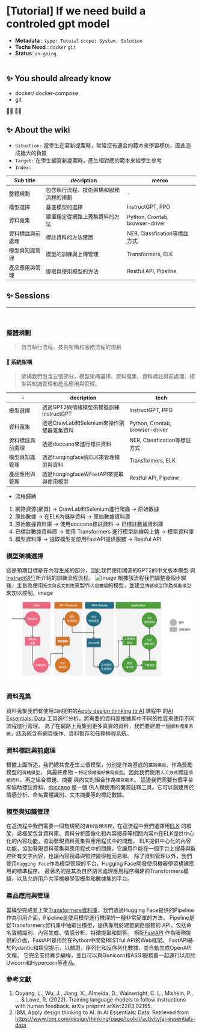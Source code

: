 # [Tutorial] If we need build a controled gpt model

- **Metadata** : `type: Tutoial` `scope: System, Solution` 
- **Techs Need** : `docker` `git`
- **Status**: `on-going`
<br/><br/>

## ✨ You should already know
- docker/ docker-compose
- git

👩‍💻 👨‍💻

## ✨ About the wiki
- `Situation:` 當學生在寫新提案時，常常沒有適合的範本來學習模仿，因此造成極大的負擔
- `Target:` 在學生編寫新提案時，產生相對應的範本來給學生參考
- `Index:`

| Sub title | decription | memo |
| ------ | ------ | ------ |
| 整體規劃 | 包含執行流程、技術架構和服務流程的規劃 | - |
| 模型選擇 | 基底模型的選擇 | InstructGPT, PPO |
| 資料蒐集 | 建置穩定從網路上蒐集資料的方法 | Python, Crontab, browser-driver |
| 資料標註與前處理 | 標註資料的方法建置 | NER, Classfication等標註方式 |
| 模型與知識管理 | 模型的訓練與上傳管理 | Transformers, ELK |
| 產品應用與管理 | 提取與使用模型的方法 | Restful API, Pipeline |


## ✨ Sessions

---
<br>

### **整體規劃**
> 包含執行流程、技術架構和服務流程的規劃

####  📝 系統架構
> 架構我們包含五個部分，模型架構選擇、資料蒐集、資料標註與前處理、模型與知識管理和產品應用與管理。

| - | decription | tech |
| ------ | ------ | ------ |
| 模型選擇 | 透過GPT2與情緒模型來模擬訓練InstructGPT | InstructGPT, PPO |
| 資料蒐集 | 透過CrawLab和Selenium來操作瀏覽器蒐集資料 | Python, Crontab, browser-driver |
| 資料標註與前處理 | 透過doccano來進行標註資料 | NER, Classfication等標註方式 |
| 模型與知識管理 | 透過hungingface與ELK來管理模型與資料 | Transformers, ELK |
| 產品應用與管理 | 透過hungingface與FastAPI來提取與使用模型 | Restful API, Pipeline |

- 流程歸納
1. 網路資源(網頁) -> CrawLab和Selenium進行爬蟲 -> 原始數據
2. 原始數據 -> 在ELK內儲存資料 -> 原始數據資料庫
3. 原始數據資料庫 -> 使用doccano標註資料 -> 已標註數據資料庫
4. 已標註數據資料庫 -> 使用 Transformers 進行模型訓練與上傳 -> 模型資料庫
5. 模型資料庫 -> 提取模型並使用FastAPI提供服務 -> Restful API

### **模型架構選擇**
這是預期目標是在內容生成的部分，因此我們使用開源的GPT2的中文版本模型
與[InstructGPT]("https://arxiv.org/abs/2203.02155")所介紹的訓練流程流程。
![image](https://cdn.openai.com/chatgpt/draft-20221129c/ChatGPT_Diagram.svg)
根據該流程我們調整幾個步驟後，主旨為使用`短文與長文對應`來製作`內容擴展`的模型，並建立`情緒模型`作為`獎勵模型`來加以控制。image
![image](https://raw.githubusercontent.com/theta-prod/wiki/main/images/system%20GPT.png)

### **資料蒐集**
資料蒐集我們有使用`IBM`提供的[Apply design thinking to AI](https://www.ibm.com/design/thinking/page/courses/AI_Essentials) 課程中
的[AI Essentials: Data](https://www.ibm.com/design/thinking/page/toolkit/activity/ai-essentials-data) 工具進行分析，將需要的資料區根據其中不同的性質來使用不同流程進行管理。
為了在網路上蒐集到更多真實的資料，我們要建置一個`資料蒐集系統`，該系統含有網頁操作、資料暫存和任務排程系統。


### **資料標註與前處理**

根據上面所述，我們總共會產生三個模型，分別是作為基底的`擴寫模型`、作為獎勵模型的`情緒模型`，
與最終產物 – `特定情緒偏好擴寫模型`。因此我們使用`人工方式`標註`情緒資料`、再之組合標題、摘要
與內文的組合作為`擴寫範本`。
這邊我們需要有個平台來協助標註資料，[doccano](https://github.com/doccano/doccano) 是一個
供人類使用的開源註釋工具。它可以創建用於情感分析、命名實體識別、文本摘要等的標記數據。

### **模型與知識管理**

在這流程中我們需要一個有規範的`資料管理流程`，在這流程中我們選擇用[ELK](https://www.elastic.co/what-is/elk-stack) 
的框架，該框架包含資料庫、資料分析圖像化和內容搜尋等相關內容m在ELK提供中心化的內容功能，協助發現資料蒐集與應用程式中的問題。
ELK提供中心化的內容功能，協助發現資料蒐集與應用程式中的問題，它讓用戶能在一個平台上搜尋與監控所有文字內容，也讓內容搜尋與監控變得輕而易舉。
除了資料管理以外，我們使用`Hugging Face`作為模型管理的平台，Hugging Face開發使用機器學習構建應用的標準程序。
最著名的是其為自然語言處理應用程序構建的Transformers模組，以及允許用戶共享機器學習模型和數據集的平台。


### **產品應用與管理**
當模型完成並上架[Transformers資料庫](https://huggingface.co/docs/transformers/main_classes/pipelines)，我們透過Hugging Face提供的Pipeline作為引用介面，Pipeline是使用模型進行推理的一種非常簡單的方法。
Pipeline是從Transformers資料庫中抽取出模型，提供專用於建置網路服務的 API，包括命名實體識別、內容生成、情感分析、特徵提取和問答。
搭配[FastAPI](https://fastapi.tiangolo.com/) 作為服務提供的介面，FastAPI是用於在Python中開發RESTful API的Web框架。
FastAPI基於Pydantic和類型提示，以驗證，序列化和反序列化數據，並自動生成OpenAPI文檔。
它完全支持異步編程，並且可以與Gunicorn和ASGI服務器一起運行以用於Uvicorn和Hypercorn等產品。


### **參考文獻**
1. Ouyang, L., Wu, J., Jiang, X., Almeida, D., Wainwright, C. L., Mishkin, P., ... & Lowe, R. (2022). Training language models to follow instructions with human feedback. arXiv preprint arXiv:2203.02155.
2. IBM, Apply design thinking to AI. In AI Essentials: Data. Retrieved from https://www.ibm.com/design/thinking/page/toolkit/activity/ai-essentials-data
